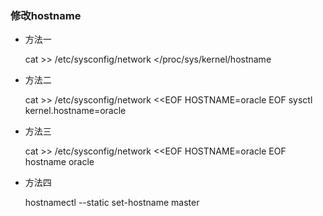 ### 修改hostname

- 方法一

	cat >> /etc/sysconfig/network <<EOF
	HOSTNAME=oracle
	EOF
	echo oracle >/proc/sys/kernel/hostname

- 方法二

	cat >> /etc/sysconfig/network <<EOF
	HOSTNAME=oracle
	EOF
	sysctl kernel.hostname=oracle

- 方法三

	cat >> /etc/sysconfig/network <<EOF
	HOSTNAME=oracle
	EOF
	hostname oracle
	
- 方法四

    hostnamectl --static set-hostname master
